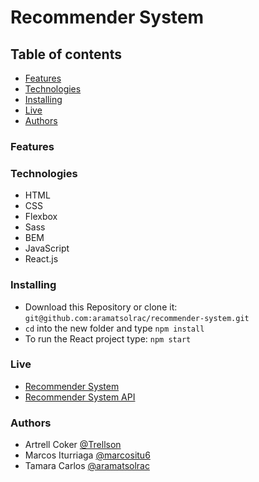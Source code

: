 # Recommender System

## Table of contents

- [Features](#features)
- [Technologies](#technologies)
- [Installing](#installing)
- [Live](#live)
- [Authors](#authors)

### Features

### Technologies

- HTML
- CSS
- Flexbox
- Sass
- BEM
- JavaScript
- React.js

### Installing

- Download this Repository or clone it: `git@github.com:aramatsolrac/recommender-system.git`
- `cd` into the new folder and type `npm install`
- To run the React project type: `npm start`

### Live

- <a href="" target="\_blank">Recommender System</a>
- <a href="" target="\_blank">Recommender System API</a>

### Authors

- Artrell Coker [@Trellson](https://github.com/Trellson)
- Marcos Iturriaga [@marcositu6](https://github.com/marcositu6)
- Tamara Carlos [@aramatsolrac](https://github.com/aramatsolrac)
